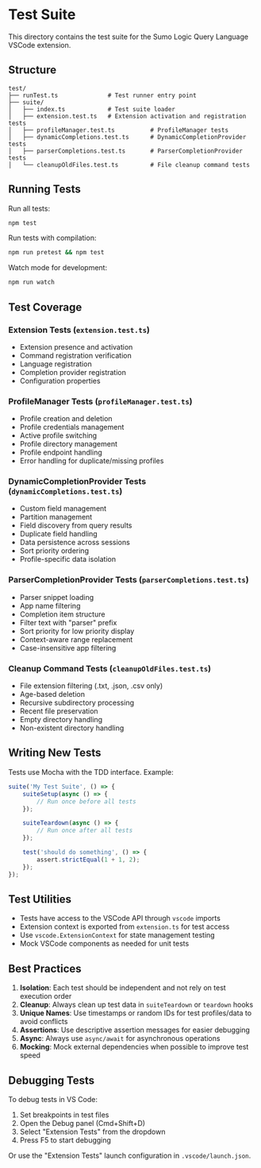 # Test Suite

This directory contains the test suite for the Sumo Logic Query Language VSCode extension.

## Structure

```
test/
├── runTest.ts              # Test runner entry point
├── suite/
│   ├── index.ts            # Test suite loader
│   ├── extension.test.ts   # Extension activation and registration tests
│   ├── profileManager.test.ts          # ProfileManager tests
│   ├── dynamicCompletions.test.ts      # DynamicCompletionProvider tests
│   ├── parserCompletions.test.ts       # ParserCompletionProvider tests
│   └── cleanupOldFiles.test.ts         # File cleanup command tests
```

## Running Tests

Run all tests:
```bash
npm test
```

Run tests with compilation:
```bash
npm run pretest && npm test
```

Watch mode for development:
```bash
npm run watch
```

## Test Coverage

### Extension Tests (`extension.test.ts`)
- Extension presence and activation
- Command registration verification
- Language registration
- Completion provider registration
- Configuration properties

### ProfileManager Tests (`profileManager.test.ts`)
- Profile creation and deletion
- Profile credentials management
- Active profile switching
- Profile directory management
- Profile endpoint handling
- Error handling for duplicate/missing profiles

### DynamicCompletionProvider Tests (`dynamicCompletions.test.ts`)
- Custom field management
- Partition management
- Field discovery from query results
- Duplicate field handling
- Data persistence across sessions
- Sort priority ordering
- Profile-specific data isolation

### ParserCompletionProvider Tests (`parserCompletions.test.ts`)
- Parser snippet loading
- App name filtering
- Completion item structure
- Filter text with "parser" prefix
- Sort priority for low priority display
- Context-aware range replacement
- Case-insensitive app filtering

### Cleanup Command Tests (`cleanupOldFiles.test.ts`)
- File extension filtering (.txt, .json, .csv only)
- Age-based deletion
- Recursive subdirectory processing
- Recent file preservation
- Empty directory handling
- Non-existent directory handling

## Writing New Tests

Tests use Mocha with the TDD interface. Example:

```typescript
suite('My Test Suite', () => {
    suiteSetup(async () => {
        // Run once before all tests
    });

    suiteTeardown(async () => {
        // Run once after all tests
    });

    test('should do something', () => {
        assert.strictEqual(1 + 1, 2);
    });
});
```

## Test Utilities

- Tests have access to the VSCode API through `vscode` imports
- Extension context is exported from `extension.ts` for test access
- Use `vscode.ExtensionContext` for state management testing
- Mock VSCode components as needed for unit tests

## Best Practices

1. **Isolation**: Each test should be independent and not rely on test execution order
2. **Cleanup**: Always clean up test data in `suiteTeardown` or `teardown` hooks
3. **Unique Names**: Use timestamps or random IDs for test profiles/data to avoid conflicts
4. **Assertions**: Use descriptive assertion messages for easier debugging
5. **Async**: Always use `async/await` for asynchronous operations
6. **Mocking**: Mock external dependencies when possible to improve test speed

## Debugging Tests

To debug tests in VS Code:

1. Set breakpoints in test files
2. Open the Debug panel (Cmd+Shift+D)
3. Select "Extension Tests" from the dropdown
4. Press F5 to start debugging

Or use the "Extension Tests" launch configuration in `.vscode/launch.json`.

